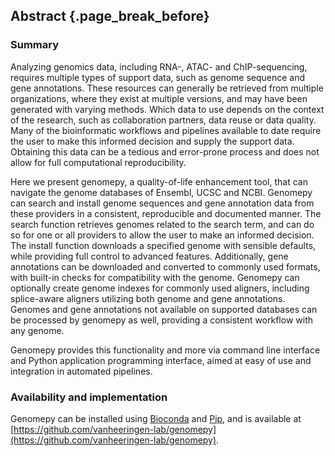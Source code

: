 ## Abstract {.page_break_before}

### Summary
Analyzing genomics data, including RNA-, ATAC- and ChIP-sequencing, requires multiple types of support data, such as genome sequence and gene annotations.
These resources can generally be retrieved from multiple organizations, where they exist at multiple versions, and may have been generated with varying methods.
Which data to use depends on the context of the research, such as collaboration partners, data reuse or data quality.
Many of the bioinformatic workflows and pipelines available to date require the user to make this informed decision and supply the support data.
Obtaining this data can be a tedious and error-prone process and does not allow for full computational reproducibility.

Here we present genomepy, a quality-of-life enhancement tool, that can navigate the genome databases of Ensembl, UCSC and NCBI.
Genomepy can search and install genome sequences and gene annotation data from these providers in a consistent, reproducible and documented manner.
The search function retrieves genomes related to the search term, and can do so for one or all providers to allow the user to make an informed decision.
The install function downloads a specified genome with sensible defaults, while providing full control to advanced features.
Additionally, gene annotations can be downloaded and converted to commonly used formats, with built-in checks for compatibility with the genome.
Genomepy can optionally create genome indexes for commonly used aligners, including splice-aware aligners utilizing both genome and gene annotations.
Genomes and gene annotations not available on supported databases can be processed by genomepy as well, providing a consistent workflow with any genome.

Genomepy provides this functionality and more via command line interface and Python application programming interface, aimed at easy of use and integration in automated pipelines.

### Availability and implementation
Genomepy can be installed using [Bioconda](https://anaconda.org/bioconda/genomepy) and [Pip](https://pypi.org/project/genomepy/), and is available at [https://github.com/vanheeringen-lab/genomepy](https://github.com/vanheeringen-lab/genomepy).
